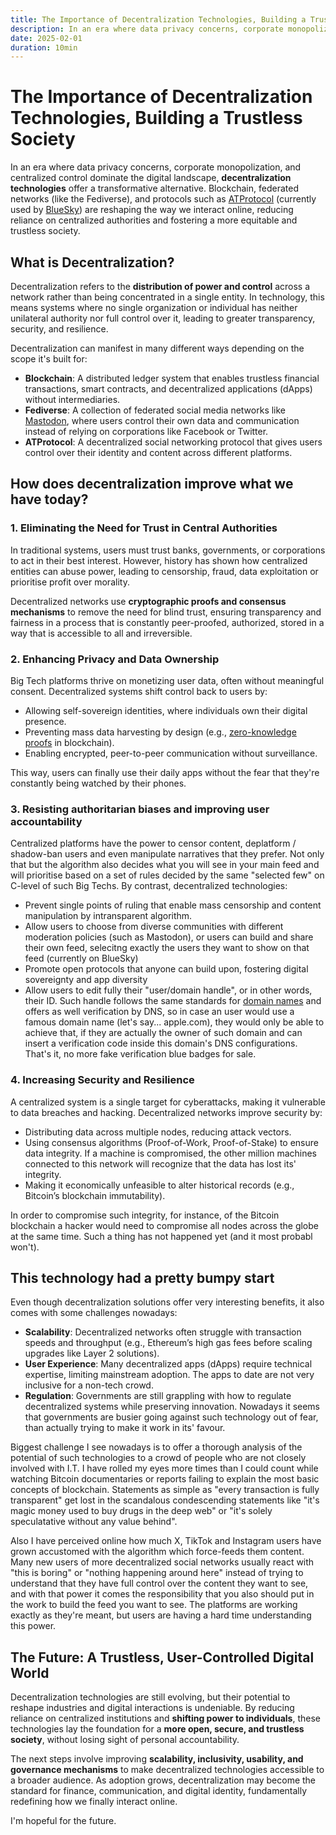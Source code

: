 ```yaml
---
title: The Importance of Decentralization Technologies, Building a Trustless Society
description: In an era where data privacy concerns, corporate monopolization, and centralized control dominate the digital landscape, **decentralization technologies** offer a transformative alternative.
date: 2025-02-01
duration: 10min
---
```


<!-- @layout-blog-post -->

# The Importance of Decentralization Technologies, Building a Trustless Society

In an era where data privacy concerns, corporate monopolization, and centralized control dominate the digital landscape, **decentralization technologies** offer a transformative alternative. Blockchain, federated networks (like the Fediverse), and protocols such as [ATProtocol](https://atproto.com/) (currently used by [BlueSky](https://bsky.app/)) are reshaping the way we interact online, reducing reliance on centralized authorities and fostering a more equitable and trustless society.

## What is Decentralization?

Decentralization refers to the **distribution of power and control** across a network rather than being concentrated in a single entity. In technology, this means systems where no single organization or individual has neither unilateral authority nor full control over it, leading to greater transparency, security, and resilience.

Decentralization can manifest in many different ways depending on the scope it's built for:
- **Blockchain**: A distributed ledger system that enables trustless financial transactions, smart contracts, and decentralized applications (dApps) without intermediaries.
- **Fediverse**: A collection of federated social media networks like [Mastodon](https://joinmastodon.org/), where users control their own data and communication instead of relying on corporations like Facebook or Twitter.
- **ATProtocol**: A decentralized social networking protocol that gives users control over their identity and content across different platforms.

## How does decentralization improve what we have today?

### **1. Eliminating the Need for Trust in Central Authorities**
In traditional systems, users must trust banks, governments, or corporations to act in their best interest. However, history has shown how centralized entities can abuse power, leading to censorship, fraud, data exploitation or prioritise profit over morality.

Decentralized networks use **cryptographic proofs and consensus mechanisms** to remove the need for blind trust, ensuring transparency and fairness in a process that is constantly peer-proofed, authorized, stored in a way that is accessible to all and irreversible.

### **2. Enhancing Privacy and Data Ownership**
Big Tech platforms thrive on monetizing user data, often without meaningful consent. Decentralized systems shift control back to users by:
- Allowing self-sovereign identities, where individuals own their digital presence.
- Preventing mass data harvesting by design (e.g., [zero-knowledge proofs](https://en.wikipedia.org/wiki/Zero-knowledge_proof) in blockchain).
- Enabling encrypted, peer-to-peer communication without surveillance.

This way, users can finally use their daily apps without the fear that they're constantly being watched by their phones.

### **3. Resisting authoritarian biases and improving user accountability**
Centralized platforms have the power to censor content, deplatform / shadow-ban users and even manipulate narratives that they prefer. Not only that but the algorithm also decides what you will see in your main feed and will prioritise based on a set of rules decided by the same "selected few" on C-level of such Big Techs.
By contrast, decentralized technologies:
- Prevent single points of ruling that enable mass censorship and content manipulation by intransparent algorithm.
- Allow users to choose from diverse communities with different moderation policies (such as Mastodon), or users can build and share their own feed, selecitng exactly the users they want to show on that feed (currently on BlueSky)
- Promote open protocols that anyone can build upon, fostering digital sovereignty and app diversity
- Allow users to edit fully their "user/domain handle", or in other words, their ID. Such handle follows the same standards for [domain names](https://www.rfc-editor.org/rfc/rfc1035) and offers as well verification by DNS, so in case an user would use a famous domain name (let's say... apple.com), they would only be able to achieve that, if they are actually the owner of such domain and can insert a verification code inside this domain's DNS configurations. That's it, no more fake verification blue badges for sale.

### **4. Increasing Security and Resilience**
A centralized system is a single target for cyberattacks, making it vulnerable to data breaches and hacking. Decentralized networks improve security by:
- Distributing data across multiple nodes, reducing attack vectors.
- Using consensus algorithms (Proof-of-Work, Proof-of-Stake) to ensure data integrity. If a machine is compromised, the other million machines connected to this network will recognize that the data has lost its' integrity.
- Making it economically unfeasible to alter historical records (e.g., Bitcoin’s blockchain immutability).

In order to compromise such integrity, for instance, of the Bitcoin blockchain a hacker would need to compromise all nodes across the globe at the same time. Such a thing has not happened yet (and it most probabl won't).

## This technology had a pretty bumpy start
Even though decentralization solutions offer very interesting benefits, it also comes with some challenges nowadays:
- **Scalability**: Decentralized networks often struggle with transaction speeds and throughput (e.g., Ethereum’s high gas fees before scaling upgrades like Layer 2 solutions).
- **User Experience**: Many decentralized apps (dApps) require technical expertise, limiting mainstream adoption. The apps to date are not very inclusive for a non-tech crowd.
- **Regulation**: Governments are still grappling with how to regulate decentralized systems while preserving innovation. Nowadays it seems that governments are busier going against such technology out of fear, than actually trying to make it work in its' favour. 

Biggest challenge I see nowadays is to offer a thorough analysis of the potential of such technologies to a crowd of people who are not closely involved with I.T. I have rolled my eyes more times than I could count while watching Bitcoin documentaries or reports failing to explain the most basic concepts of blockchain. Statements as simple as "every transaction is fully transparent" get lost in the scandalous condescending statements like "it's magic money used to buy drugs in the deep web" or "it's solely speculatative without any value behind".

Also I have perceived online how much X, TikTok and Instagram users have grown accustomed with the algorithm which force-feeds them content. Many new users of more decentralized social networks usually react with "this is boring" or "nothing happening around here" instead of trying to understand that they have full control over the content they want to see, and with that power it comes the responsibility that you also should put in the work to build the feed you want to see. The platforms are working exactly as they're meant, but users are having a hard time understanding this power.

## The Future: A Trustless, User-Controlled Digital World
Decentralization technologies are still evolving, but their potential to reshape industries and digital interactions is undeniable. By reducing reliance on centralized institutions and **shifting power to individuals**, these technologies lay the foundation for a **more open, secure, and trustless society**, without losing sight of personal accountability.

The next steps involve improving **scalability, inclusivity, usability, and governance mechanisms** to make decentralized technologies accessible to a broader audience. As adoption grows, decentralization may become the standard for finance, communication, and digital identity, fundamentally redefining how we finally interact online.

I'm hopeful for the future.